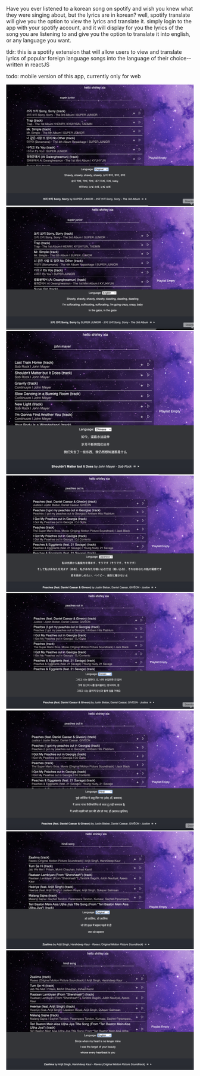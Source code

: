 Have you ever listened to a korean song on spotify and wish you knew what they were singing about, but the lyrics are in korean? well, spotify translate will give you the option to view the lyrics and translate it. simply login to the app with your spotify account, and it will display for you the lyrics of the song you are listening to and give you the option to translate it into english, or any language you want.

tldr:
this is a spotify extension that will allow users to view and translate lyrics of popular foreign language songs into the language of their choice--written in reactJS

todo: mobile version of this app, currently only for web

![Screenshot](screenshots/Screenshot0.png)
![Screenshot](screenshots/Screenshot1.png)
![Screenshot](screenshots/Screenshot2.png)
![Screenshot](screenshots/Screenshot3.png)
![Screenshot](screenshots/Screenshot4.png)
![Screenshot](screenshots/Screenshot5.png)
![Screenshot](screenshots/Screenshot6.png)
![Screenshot](screenshots/Screenshot7.png)
